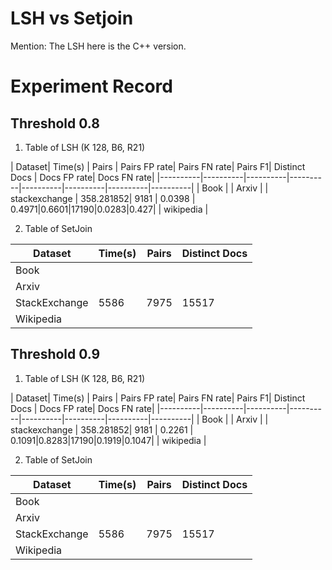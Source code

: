 # LSH vs Setjoin
Mention: The LSH here is the C++ version.

# Experiment Record

##  Threshold 0.8
1. Table of LSH (K 128, B6, R21)

| Dataset| Time(s) | Pairs | Pairs FP rate| Pairs FN rate| Pairs F1| Distinct Docs | Docs FP rate| Docs FN rate|
|----------|----------|----------|----------|----------|----------|----------|----------|
| Book    |
| Arxiv    |
| stackexchange | 358.281852| 9181 | 0.0398 | 0.4971|0.6601|17190|0.0283|0.427|
| wikipedia    |

2.  Table of SetJoin 

| Dataset       | Time(s) | Pairs | Distinct Docs |
|---------------|------|-------|---------------|
| Book          |  | |   |
| Arxiv         |  |  |   | 
| StackExchange | 5586 | 7975 | 15517  |
| Wikipedia     |  | |

##  Threshold 0.9
1. Table of LSH (K 128, B6, R21)

| Dataset| Time(s) | Pairs | Pairs FP rate| Pairs FN rate| Pairs F1| Distinct Docs | Docs FP rate| Docs FN rate|
|----------|----------|----------|----------|----------|----------|----------|----------|
| Book    |
| Arxiv    |
| stackexchange | 358.281852| 9181 | 0.2261 | 0.1091|0.8283|17190|0.1919|0.1047|
| wikipedia    |

2.  Table of SetJoin 

| Dataset       | Time(s) | Pairs | Distinct Docs |
|---------------|------|-------|---------------|
| Book          |  | |   |
| Arxiv         |  |  |   | 
| StackExchange | 5586 | 7975 | 15517  |
| Wikipedia     |  | |
